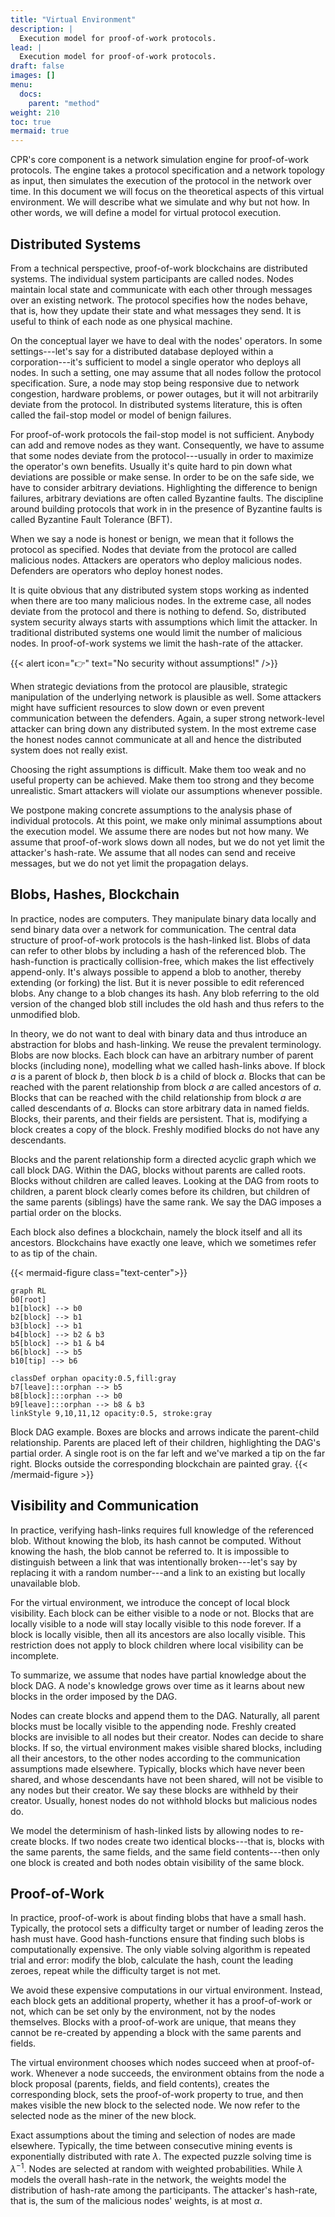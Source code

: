 ```yaml
---
title: "Virtual Environment"
description: |
  Execution model for proof-of-work protocols.
lead: |
  Execution model for proof-of-work protocols.
draft: false
images: []
menu:
  docs:
    parent: "method"
weight: 210
toc: true
mermaid: true
---
```


CPR's core component is a network simulation engine for proof-of-work
protocols. The engine takes a protocol specification and a network
topology as input, then simulates the execution of the protocol in the
network over time. In this document we will focus on the theoretical
aspects of this virtual environment. We will describe what we simulate
and why but not how. In other words, we will define a model for virtual
protocol execution.

## Distributed Systems

From a technical perspective, proof-of-work blockchains are distributed
systems. The individual system participants are called nodes. Nodes
maintain local state and communicate with each other through messages
over an existing network. The protocol specifies how the nodes behave,
that is, how they update their state and what messages they send. It is
useful to think of each node as one physical machine.

On the conceptual layer we have to deal with the nodes' operators. In
some settings---let's say for a distributed database deployed within a
corporation---it's sufficient to model a single operator who deploys all
nodes. In such a setting, one may assume that all nodes follow the
protocol specification. Sure, a node may stop being responsive due to
network congestion, hardware problems, or power outages, but it will not
arbitrarily deviate from the protocol. In distributed systems
literature, this is often called the fail-stop model or model of benign
failures.

For proof-of-work protocols the fail-stop model is not sufficient.
Anybody can add and remove nodes as they want. Consequently, we have to
assume that some nodes deviate from the protocol---usually in order to
maximize the operator's own benefits. Usually it's quite hard to pin
down what deviations are possible or make sense. In order to be on the
safe side, we have to consider arbitrary deviations. Highlighting the
difference to benign failures, arbitrary deviations are often called
Byzantine faults. The discipline around building protocols that work in
in the presence of Byzantine faults is called Byzantine Fault Tolerance
(BFT).

When we say a node is honest or benign, we mean that it follows the
protocol as specified. Nodes that deviate from the protocol are called
malicious nodes. Attackers are operators who deploy malicious nodes.
Defenders are operators who deploy honest nodes.

It is quite obvious that any distributed system stops working as
indented when there are too many malicious nodes. In the extreme case,
all nodes deviate from the protocol and there is nothing to defend. So,
distributed system security always starts with assumptions which limit the
attacker. In traditional distributed systems one would limit the number
of malicious nodes. In proof-of-work systems we limit the hash-rate of
the attacker.

{{< alert icon="👉" text="No security without assumptions!" />}}

When strategic deviations from the protocol are plausible, strategic
manipulation of the underlying network is plausible as well. Some
attackers might have sufficient resources to slow down or even prevent
communication between the defenders. Again, a super strong network-level
attacker can bring down any distributed system. In the most extreme case
the honest nodes cannot communicate at all and hence the distributed
system does not really exist.

Choosing the right assumptions is difficult. Make them too weak and no
useful property can be achieved. Make them too strong and they become
unrealistic. Smart attackers will violate our assumptions whenever
possible.

We postpone making concrete assumptions to the analysis phase of
individual protocols. At this point, we make only minimal assumptions
about the execution model. We assume there are nodes but not how many.
We assume that proof-of-work slows down all nodes, but we do not yet
limit the attacker's hash-rate. We assume that all nodes can send and
receive messages, but we do not yet limit the propagation delays.

## Blobs, Hashes, Blockchain

In practice, nodes are computers. They manipulate binary data locally
and send binary data over a network for communication. The central data
structure of proof-of-work protocols is the hash-linked list. Blobs of
data can refer to other blobs by including a hash of the referenced
blob. The hash-function is practically collision-free, which makes the
list effectively append-only. It's always possible to append a blob to
another, thereby extending (or forking) the list. But it is never
possible to edit referenced blobs. Any change to a blob changes its
hash. Any blob referring to the old version of the changed blob
still includes the old hash and thus refers to the unmodified blob.

In theory, we do not want to deal with binary data and thus introduce an
abstraction for blobs and hash-linking. We reuse the prevalent
terminology. Blobs are now blocks. Each block can have an arbitrary
number of parent blocks (including none), modelling what we called
hash-links above. If block $a$ is a parent of block $b$, then block $b$
is a child of block $a$. Blocks that can be reached with the parent
relationship from block $a$ are called ancestors of $a$. Blocks that can
be reached with the child relationship from block $a$ are called
descendants of $a$. Blocks can store arbitrary data in named fields.
Blocks, their parents, and their fields are persistent. That is,
modifying a block creates a copy of the block. Freshly modified blocks
do not have any descendants.

Blocks and the parent relationship form a directed acyclic graph which
we call block DAG. Within the DAG, blocks without parents are
called roots. Blocks without children are called leaves.
Looking at the DAG from roots to children, a parent block clearly comes
before its children, but children of the same parents (siblings) have
the same rank. We say the DAG imposes a partial order on the blocks.

Each block also defines a blockchain, namely the block itself and all
its ancestors. Blockchains have exactly one leave, which we sometimes
refer to as tip of the chain.

{{< mermaid-figure class="text-center">}}

```mermaid
graph RL
b0[root]
b1[block] --> b0
b2[block] --> b1
b3[block] --> b1
b4[block] --> b2 & b3
b5[block] --> b1 & b4
b6[block] --> b5
b10[tip] --> b6

classDef orphan opacity:0.5,fill:gray
b7[leave]:::orphan --> b5
b8[block]:::orphan --> b0
b9[leave]:::orphan --> b8 & b3
linkStyle 9,10,11,12 opacity:0.5, stroke:gray
```

Block DAG example. Boxes are blocks and arrows indicate the parent-child
relationship. Parents are placed left of their children, highlighting
the DAG's partial order. A single root is on the far left and we've
marked a tip on the far right. Blocks outside the corresponding
blockchain are painted gray. {{< /mermaid-figure >}}

## Visibility and Communication

In practice, verifying hash-links requires full knowledge of the
referenced blob. Without knowing the blob, its hash cannot be computed.
Without knowing the hash, the blob cannot be referred to. It is
impossible to distinguish between a link that was intentionally
broken---let's say by replacing it with a random number---and a
link to an existing but locally unavailable blob.

For the virtual environment, we introduce the concept of local block
visibility. Each block can be either visible to a node or not. Blocks
that are locally visible to a node will stay locally visible to this
node forever. If a block is locally visible, then all its ancestors are
also locally visible. This restriction does not apply to block children
where local visibility can be incomplete.

To summarize, we assume that nodes have partial knowledge about the
block DAG. A node's knowledge grows over time as it learns about new
blocks in the order imposed by the DAG.

Nodes can create blocks and append them to the DAG. Naturally, all
parent blocks must be locally visible to the appending node. Freshly
created blocks are invisible to all nodes but their creator. Nodes can
decide to share blocks. If so, the virtual environment makes visible
shared blocks, including all their ancestors, to the other nodes
according to the communication assumptions made elsewhere. Typically,
blocks which have never been shared, and whose descendants have not been
shared, will not be visible to any nodes but their creator. We say these
blocks are withheld by their creator. Usually, honest nodes do not
withhold blocks but malicious nodes do.

We model the determinism of hash-linked lists by allowing nodes to
re-create blocks. If two nodes create two identical blocks---that is,
blocks with the same parents, the same fields, and the same field
contents---then only one block is created and both nodes obtain
visibility of the same block.

## Proof-of-Work

In practice, proof-of-work is about finding blobs that have a small
hash. Typically, the protocol sets a difficulty target or number of
leading zeros the hash must have. Good hash-functions ensure that
finding such blobs is computationally expensive. The only viable solving
algorithm is repeated trial and error: modify the blob, calculate the
hash, count the leading zeroes, repeat while the difficulty target is
not met.

We avoid these expensive computations in our virtual environment.
Instead, each block gets an additional property, whether it has a
proof-of-work or not, which can be set only by the environment, not by
the nodes themselves. Blocks with a proof-of-work are unique, that means
they cannot be re-created by appending a block with the same parents and
fields.

The virtual environment chooses which nodes succeed when at
proof-of-work. Whenever a node succeeds, the environment obtains from
the node a block proposal (parents, fields, and field contents), creates
the corresponding block, sets the proof-of-work property to true, and
then makes visible the new block to the selected node. We now refer to
the selected node as the miner of the new block.

Exact assumptions about the timing and selection of nodes are made
elsewhere. Typically, the time between consecutive mining events is
exponentially distributed with rate $\lambda$. The expected puzzle
solving time is $\lambda^{-1}$. Nodes are selected at random with
weighted probabilities. While $\lambda$ models the overall hash-rate in
the network, the weights model the distribution of hash-rate among the
participants. The attacker's hash-rate, that is, the sum of the
malicious nodes' weights, is at most $\alpha$.

